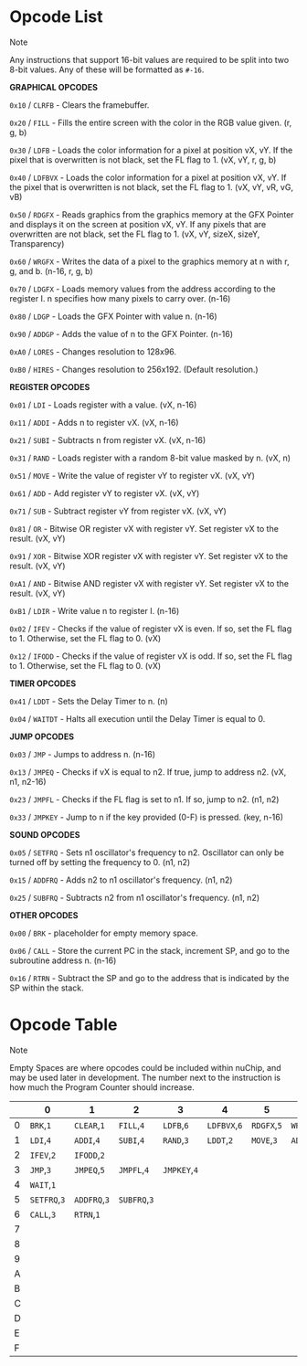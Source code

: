 # Opcode List

> [!NOTE]
> Any instructions that support 16-bit values are required to be split into two 8-bit values. Any of these will be formatted as `#-16`.

  **GRAPHICAL OPCODES**

`0x10` / `CLRFB` - Clears the framebuffer.

`0x20` / `FILL` - Fills the entire screen with the color in the RGB value given. (r, g, b)

`0x30` / `LDFB` - Loads the color information for a pixel at position vX, vY. If the pixel that is overwritten is not black, set the FL flag to 1. (vX, vY, r, g, b)

`0x40` / `LDFBVX` - Loads the color information for a pixel at position vX, vY. If the pixel that is overwritten is not black, set the FL flag to 1. (vX, vY, vR, vG, vB)

`0x50` / `RDGFX` - Reads graphics from the graphics memory at the GFX Pointer and displays it on the screen at position vX, vY. If any pixels that are overwritten are not black, set the FL flag to 1. (vX, vY, sizeX, sizeY, Transparency)

`0x60` / `WRGFX` - Writes the data of a pixel to the graphics memory at n with r, g, and b. (n-16, r, g, b)

`0x70` / `LDGFX` - Loads memory values from the address according to the register I. n specifies how many pixels to carry over. (n-16)

`0x80` / `LDGP` - Loads the GFX Pointer with value n. (n-16)

`0x90` / `ADDGP` - Adds the value of n to the GFX Pointer. (n-16)

`0xA0` / `LORES` - Changes resolution to 128x96.

`0xB0` / `HIRES` - Changes resolution to 256x192. (Default resolution.)

  **REGISTER OPCODES**

`0x01` / `LDI` - Loads register with a value. (vX, n-16)

`0x11` / `ADDI` - Adds n to register vX. (vX, n-16)

`0x21` / `SUBI` - Subtracts n from register vX. (vX, n-16)

`0x31` / `RAND` - Loads register with a random 8-bit value masked by n. (vX, n)

`0x51` / `MOVE` - Write the value of register vY to register vX. (vX, vY)

`0x61` / `ADD` - Add register vY to register vX. (vX, vY)

`0x71` / `SUB` - Subtract register vY from register vX. (vX, vY)

`0x81` / `OR` - Bitwise OR register vX with register vY. Set register vX to the result. (vX, vY)

`0x91` / `XOR` - Bitwise XOR register vX with register vY. Set register vX to the result. (vX, vY)

`0xA1` / `AND` - Bitwise AND register vX with register vY. Set register vX to the result. (vX, vY)

`0xB1` / `LDIR` - Write value n to register I. (n-16)

`0x02` / `IFEV` - Checks if the value of register vX is even. If so, set the FL flag to 1. Otherwise, set the FL flag to 0. (vX)

`0x12` / `IFODD` - Checks if the value of register vX is odd. If so, set the FL flag to 1. Otherwise, set the FL flag to 0. (vX)

  **TIMER OPCODES**

`0x41` / `LDDT` - Sets the Delay Timer to n. (n)

`0x04` / `WAITDT` - Halts all execution until the Delay Timer is equal to 0.

  **JUMP OPCODES**

`0x03` / `JMP` - Jumps to address n. (n-16)

`0x13` / `JMPEQ` - Checks if vX is equal to n2. If true, jump to address n2. (vX, n1, n2-16)

`0x23` / `JMPFL` - Checks if the FL flag is set to n1. If so, jump to n2. (n1, n2)

`0x33` / `JMPKEY` - Jump to n if the key provided (0-F) is pressed. (key, n-16)

  **SOUND OPCODES**

`0x05` / `SETFRQ` - Sets n1 oscillator's frequency to n2. Oscillator can only be turned off by setting the frequency to 0. (n1, n2)

`0x15` / `ADDFRQ` - Adds n2 to n1 oscillator's frequency. (n1, n2)

`0x25` / `SUBFRQ` - Subtracts n2 from n1 oscillator's frequency. (n1, n2)

  **OTHER OPCODES**

`0x00` / `BRK` - placeholder for empty memory space.

`0x06` / `CALL` - Store the current PC in the stack, increment SP, and go to the subroutine address n. (n-16)

`0x16` / `RTRN` - Subtract the SP and go to the address that is indicated by the SP within the stack.

# Opcode Table

> [!NOTE]
> Empty Spaces are where opcodes could be included within nuChip, and may be used later in development.
> The number next to the instruction is how much the Program Counter should increase.

| |0|1|2|3|4|5|6|7|8|9|A|B|C|D|E|F|
|-|-|-|-|-|-|-|-|-|-|-|-|-|-|-|-|-|
|0|`BRK`,`1`|`CLEAR`,`1`|`FILL`,`4`|`LDFB`,`6`|`LDFBVX`,`6`|`RDGFX`,`5`|`WRGFX`,`5`|`LDGFX`,`3`|`LDGP`,`3`|`ADDGP`,`3`|`LORES`,`1`|`HIRES`,`1`| | | | |
|1|`LDI`,`4`|`ADDI`,`4`|`SUBI`,`4`|`RAND`,`3`|`LDDT`,`2`|`MOVE`,`3`|`ADD`,`3`|`SUB`,`3`|`OR`,`3`|`XOR`,`3`|`AND`,`3`|`LDIR`,`3`| | | | |
|2|`IFEV`,`2`|`IFODD`,`2`| | | | | | | | | | | | | | |
|3|`JMP`,`3`|`JMPEQ`,`5`|`JMPFL`,`4`|`JMPKEY`,`4`| | | | | | | | | | | | |
|4|`WAIT`,`1`| | | | | | | | | | | | | | | |
|5|`SETFRQ`,`3`|`ADDFRQ`,`3`|`SUBFRQ`,`3`| | | | | | | | | | | | | |
|6|`CALL`,`3`|`RTRN`,`1`| | | | | | | | | | | | | | |
|7| | | | | | | | | | | | | | | | |
|8| | | | | | | | | | | | | | | | |
|9| | | | | | | | | | | | | | | | |
|A| | | | | | | | | | | | | | | | |
|B| | | | | | | | | | | | | | | | |
|C| | | | | | | | | | | | | | | | |
|D| | | | | | | | | | | | | | | | |
|E| | | | | | | | | | | | | | | | |
|F| | | | | | | | | | | | | | | | |

